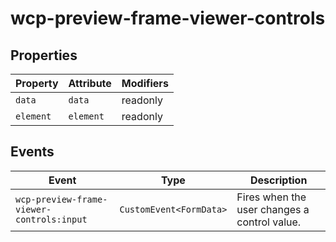 # wcp-preview-frame-viewer-controls

## Properties

| Property  | Attribute | Modifiers |
|-----------|-----------|-----------|
| `data`    | `data`    | readonly  |
| `element` | `element` | readonly  |

## Events

| Event                                     | Type                    | Description                                  |
|-------------------------------------------|-------------------------|----------------------------------------------|
| `wcp-preview-frame-viewer-controls:input` | `CustomEvent<FormData>` | Fires when the user changes a control value. |
